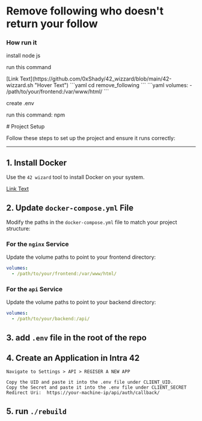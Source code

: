 <h1>Remove following who doesn't return your follow</h1>
<h3>How run it</h3>
<p>install node js</p>
<p>run this command</p>
[Link Text](https://github.com/0xShady/42_wizzard/blob/main/42-wizzard.sh "Hover Text")
```yaml
    cd remove_following 
```
```yaml
volumes:
  - /path/to/your/frontend:/var/www/html/
```
<p>create .env</p>
<p>run this command: npm </p>
# Project Setup

Follow these steps to set up the project and ensure it runs correctly:

---

## 1. Install Docker
Use the `42 wizard` tool to install Docker on your system.

[Link Text](https://github.com/0xShady/42_wizzard/blob/main/42-wizzard.sh "Hover Text")

## 2. Update `docker-compose.yml` File
Modify the paths in the `docker-compose.yml` file to match your project structure:

### For the `nginx` Service
Update the volume paths to point to your frontend directory:
```yaml
volumes:
  - /path/to/your/frontend:/var/www/html/
```

### For the `api` Service
Update the volume paths to point to your backend directory:
```yaml
volumes:
  - /path/to/your/backend:/api/
```
## 3. add `.env` file in the root of the repo

## 4. Create an Application in Intra 42
    Navigate to Settings > API > REGISER A NEW APP
```
Copy the UID and paste it into the .env file under CLIENT_UID.
Copy the Secret and paste it into the .env file under CLIENT_SECRET
Redirect Uri:  https://your-machine-ip/api/auth/callback/
```

## 5. run `./rebuild`
